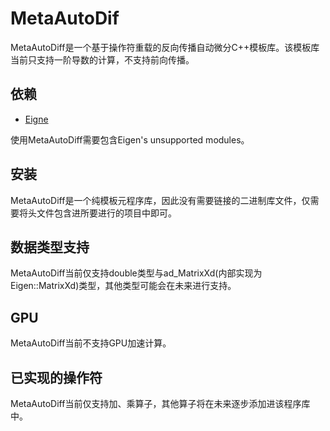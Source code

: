 # MetaAutoDif
MetaAutoDiff是一个基于操作符重载的反向传播自动微分C++模板库。该模板库当前只支持一阶导数的计算，不支持前向传播。

## 依赖
- [Eigne](http://eigen.tuxfamily.org/index.php?title=Main_Page)

使用MetaAutoDiff需要包含Eigen's unsupported modules。

## 安装
MetaAutoDiff是一个纯模板元程序库，因此没有需要链接的二进制库文件，仅需要将头文件包含进所要进行的项目中即可。

## 数据类型支持
MetaAutoDiff当前仅支持double类型与ad_MatrixXd(内部实现为Eigen::MatrixXd)类型，其他类型可能会在未来进行支持。

## GPU
MetaAutoDiff当前不支持GPU加速计算。

## 已实现的操作符
MetaAutoDiff当前仅支持加、乘算子，其他算子将在未来逐步添加进该程序库中。